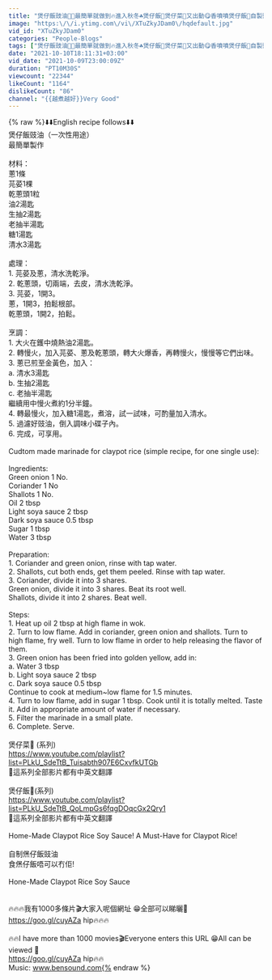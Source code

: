 ```yaml
---
title: "煲仔飯豉油🥣🔥最簡單就做到🔥進入秋冬☘️煲仔飯🍲煲仔菜🥗又出動😋香噴噴煲仔飯🥘自製醬油㊙️製重點 ⭕️說明清楚 🟠簡單快捷🟤人人做到✌️💢分享多款煲仔飯📛((全部中英文翻譯🔄有齊🤝方便分享更多朋友))"
image: "https:\/\/i.ytimg.com\/vi\/XTuZkyJDam0\/hqdefault.jpg"
vid_id: "XTuZkyJDam0"
categories: "People-Blogs"
tags: ["煲仔飯豉油🥣🔥最簡單就做到🔥進入秋冬☘️煲仔飯🍲煲仔菜🥗又出動😋香噴噴煲仔飯🥘自製醬油㊙️製重點","⭕️說明清楚","🟠簡單快捷🟤人人做到✌️💢分享多款煲仔飯📛((全部中英文翻譯🔄有齊🤝方便分享更多朋友))"]
date: "2021-10-10T18:11:31+03:00"
vid_date: "2021-10-09T23:00:09Z"
duration: "PT10M30S"
viewcount: "22344"
likeCount: "1164"
dislikeCount: "86"
channel: "{{越煮越好}}Very Good"
---
```

{% raw %}⬇️⬇️English recipe follows⬇️⬇️<br />煲仔飯豉油（一次性用途）<br />最簡單製作<br /><br />材料：<br />蔥1條<br />芫荽1棵<br />乾蔥頭1粒<br />油2湯匙<br />生抽2湯匙<br />老抽半湯匙<br />糖1湯匙<br />清水3湯匙<br /><br />處理：<br />1. 芫荽及蔥，清水洗乾淨。<br />2. 乾蔥頭，切兩端，去皮，清水洗乾淨。<br />3. 芫荽，1開3。<br />     蔥，1開3，拍鬆根部。<br />     乾蔥頭，1開2，拍鬆。<br /><br />烹調：<br />1. 大火在鑊中燒熱油2湯匙。<br />2. 轉慢火，加入芫荽、蔥及乾蔥頭，轉大火爆香，再轉慢火，慢慢等它們出味。<br />3. 蔥已煎至金黃色，加入：<br />     a. 清水3湯匙<br />     b. 生抽2湯匙<br />     c. 老抽半湯匙<br />     繼續用中慢火煮約1分半鐘。<br />4. 轉最慢火，加入糖1湯匙，煮溶，試一試味，可酌量加入清水。<br />5. 過濾好豉油，倒入調味小碟子內。<br />6. 完成，可享用。<br /><br />Cudtom made marinade for claypot rice (simple recipe, for one single use):<br /><br />Ingredients:<br />Green onion 1 No.<br />Coriander 1 No <br />Shallots 1 No.<br />Oil 2 tbsp<br />Light soya sauce 2 tbsp<br />Dark soya sauce 0.5 tbsp<br />Sugar 1 tbsp<br />Water 3 tbsp<br /><br />Preparation:<br />1. Coriander and green onion, rinse with tap water.<br />2. Shallots, cut both ends, get them peeled.  Rinse with tap water.<br />3. Coriander, divide it into 3 shares.<br />    Green onion, divide it into 3 shares.  Beat its root well.<br />    Shallots, divide it into 2 shares.  Beat well.<br /><br />Steps:<br />1. Heat up oil 2 tbsp at high flame in wok.<br />2. Turn to low flame.  Add in coriander, green onion and shallots.  Turn to high flame, fry well.  Turn to low flame in order to help releasing the flavor of them.<br />3. Green onion has been fried into golden yellow, add in:<br />     a. Water 3 tbsp<br />     b. Light soya sauce 2 tbsp<br />     c. Dark soya sauce 0.5 tbsp<br />     Continue to cook at medium~low flame for 1.5 minutes.<br />4. Turn to low flame, add in sugar 1 tbsp.  Cook until it is totally melted. Taste it.  Add in appropriate amount of water if necessary.<br />5. Filter the marinade in a small plate.<br />6. Complete.  Serve.<br /><br />煲仔菜🥗 (系列)<br /><a rel="nofollow" target="blank" href="https://www.youtube.com/playlist?list=PLkU_SdeTtB_Tuisabth907E6CxvfkUTGb">https://www.youtube.com/playlist?list=PLkU_SdeTtB_Tuisabth907E6CxvfkUTGb</a><br />🌈這系列全部影片都有中英文翻譯<br /><br />煲仔飯🍲(系列)<br /><a rel="nofollow" target="blank" href="https://www.youtube.com/playlist?list=PLkU_SdeTtB_QoLmpGs6fqgDOqcGx2Qry1">https://www.youtube.com/playlist?list=PLkU_SdeTtB_QoLmpGs6fqgDOqcGx2Qry1</a><br />🌈這系列全部影片都有中英文翻譯<br /><br />Home-Made Claypot Rice Soy Sauce!  A Must-Have for Claypot Rice!<br /><br />自制㷛仔飯豉油<br />食㷛仔飯唔可以冇佢!<br /><br />Hone-Made Claypot Rice Soy Sauce<br /><br /><br />🔥🔥🔥我有1000多條片🎬大家入呢個網址 😁全部可以睇曬🙏<br /><a rel="nofollow" target="blank" href="https://goo.gl/cuyAZa">https://goo.gl/cuyAZa</a> hip🔥🔥🔥<br /><br />🔥🔥I have more than 1000 movies🎬Everyone enters this URL 😁All can be viewed 🙏<br /><a rel="nofollow" target="blank" href="https://goo.gl/cuyAZa">https://goo.gl/cuyAZa</a> hip🔥🔥<br />Music: www.bensound.com{% endraw %}
